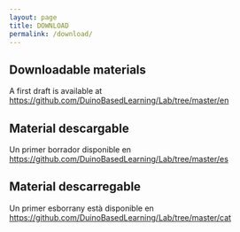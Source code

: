 ```yaml
---
layout: page
title: DOWNLOAD
permalink: /download/
---
```


<table class="egt">

  <tr>

   ## Downloadable materials
   A first draft is available at <https://github.com/DuinoBasedLearning/Lab/tree/master/en>

  </tr>

  <tr>
  
  ## Material descargable
  Un primer borrador disponible en <https://github.com/DuinoBasedLearning/Lab/tree/master/es>

  </tr>
  
  <tr>
  
  ## Material descarregable
  Un primer esborrany està disponible en <https://github.com/DuinoBasedLearning/Lab/tree/master/cat>

  </tr>
  
</table>
